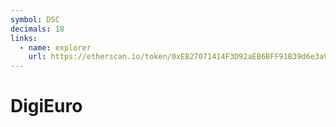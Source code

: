 ```yaml
---
symbol: DSC
decimals: 18
links:
  - name: explorer
    url: https://etherscan.io/token/0xEB27071414F3D92aEB6BFF91B39d6e3a9BDC7414
---
```


# DigiEuro
